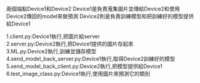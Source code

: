 兩個端點Device1和Device2
Device1是負責蒐集圖片並傳給Device2和使用Device2傳回的model來做預測
Device2則是負責訓練模型和把訓練好的模型提供給Device1

1.client.py:Device1執行,把圖片給server \
2.server.py:Device2執行,把Device1提供的圖片存起來 \
3.ML.py:Device2執行,訓練並儲存模型 \
4.send_model_back_server.py:Device1執行,取得Device2訓練好的模型 \
5.send_model_back_client.py:Device2執行,把模型提供給Device1 \
6.test_image_class.py:Device1執行,使用圖片來預測它的類別 
